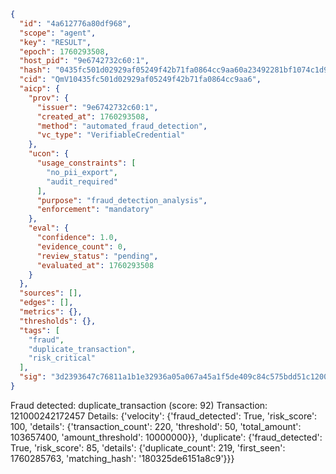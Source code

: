 ```json
{
  "id": "4a612776a80df968",
  "scope": "agent",
  "key": "RESULT",
  "epoch": 1760293508,
  "host_pid": "9e6742732c60:1",
  "hash": "0435fc501d02929af05249f42b71fa0864cc9aa60a23492281bf1074c1d9902b",
  "cid": "QmV10435fc501d02929af05249f42b71fa0864cc9aa6",
  "aicp": {
    "prov": {
      "issuer": "9e6742732c60:1",
      "created_at": 1760293508,
      "method": "automated_fraud_detection",
      "vc_type": "VerifiableCredential"
    },
    "ucon": {
      "usage_constraints": [
        "no_pii_export",
        "audit_required"
      ],
      "purpose": "fraud_detection_analysis",
      "enforcement": "mandatory"
    },
    "eval": {
      "confidence": 1.0,
      "evidence_count": 0,
      "review_status": "pending",
      "evaluated_at": 1760293508
    }
  },
  "sources": [],
  "edges": [],
  "metrics": {},
  "thresholds": {},
  "tags": [
    "fraud",
    "duplicate_transaction",
    "risk_critical"
  ],
  "sig": "3d2393647c76811a1b1e32936a05a067a45a1f5de409c84c575bdd51c1200049"
}
```

Fraud detected: duplicate_transaction (score: 92)
Transaction: 121000242172457
Details: {'velocity': {'fraud_detected': True, 'risk_score': 100, 'details': {'transaction_count': 220, 'threshold': 50, 'total_amount': 103657400, 'amount_threshold': 10000000}}, 'duplicate': {'fraud_detected': True, 'risk_score': 85, 'details': {'duplicate_count': 219, 'first_seen': 1760285763, 'matching_hash': '180325de6151a8c9'}}}